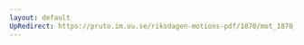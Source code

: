 ```yaml
---
layout: default
UpRedirect: https://pruto.im.uu.se/riksdagen-motions-pdf/1870/mot_1870__ak__193.pdf
---
```

